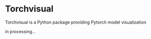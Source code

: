 # Torchvisual

Torchvisual is a Python package providing Pytorch model visualization

in processing...
